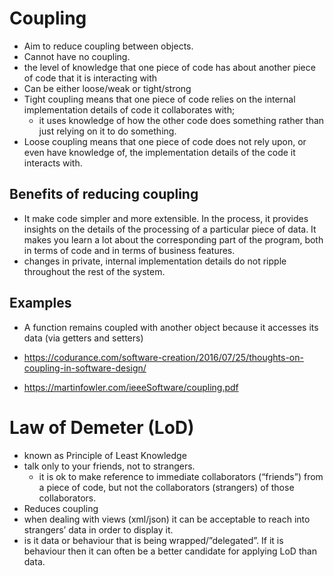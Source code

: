 # Coupling

- Aim to reduce coupling between objects.
- Cannot have no coupling.
-  the level of knowledge that one piece of code has about another piece of code that it is interacting with
- Can be either loose/weak or tight/strong
- Tight coupling means that one piece of code relies on the internal implementation details of code it collaborates with;
  - it uses knowledge of how the other code does something rather than just relying on it to do something.
- Loose coupling means that one piece of code does not rely upon, or even have knowledge of, the implementation details of the code it interacts with.

## Benefits of reducing coupling

- It make code simpler and more extensible. In the process, it provides insights on the details of the processing of a particular piece of data. It makes you learn a lot about the corresponding part of the program, both in terms of code and in terms of business features.
- changes in private, internal implementation details do not ripple throughout the rest of the system.

## Examples

- A function remains coupled with another object because it accesses its data (via getters and setters)


- https://codurance.com/software-creation/2016/07/25/thoughts-on-coupling-in-software-design/
- https://martinfowler.com/ieeeSoftware/coupling.pdf

# Law of Demeter (LoD)

- known as Principle of Least Knowledge
- talk only to your friends, not to strangers.
  - it is ok to make reference to immediate collaborators (“friends”) from a piece of code, but not the collaborators (strangers) of those collaborators.
- Reduces coupling
- when dealing with views (xml/json) it can be acceptable to reach into strangers’ data in order to display it.
- is it data or behaviour that is being wrapped/”delegated”. If it is behaviour then it can often be a better candidate for applying LoD than data.
